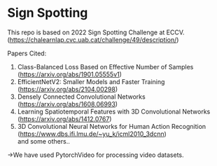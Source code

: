 # Sign Spotting
This repo is based on 2022 Sign Spotting Challenge at ECCV.(https://chalearnlap.cvc.uab.cat/challenge/49/description/)

Papers Cited:
1. Class-Balanced Loss Based on Effective Number of Samples (https://arxiv.org/abs/1901.05555v1)
2. EfficientNetV2: Smaller Models and Faster Training (https://arxiv.org/abs/2104.00298)
3. Densely Connected Convolutional Networks (https://arxiv.org/abs/1608.06993)
4. Learning Spatiotemporal Features with 3D Convolutional Networks (https://arxiv.org/abs/1412.0767)
5. 3D Convolutional Neural Networks for Human Action Recognition (https://www.dbs.ifi.lmu.de/~yu_k/icml2010_3dcnn)<br/>
and some others..

->We have used PytorchVideo for processing video datasets.
